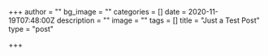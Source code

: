 +++
author = ""
bg_image = ""
categories = []
date = 2020-11-19T07:48:00Z
description = ""
image = ""
tags = []
title = "Just a Test Post"
type = "post"

+++
